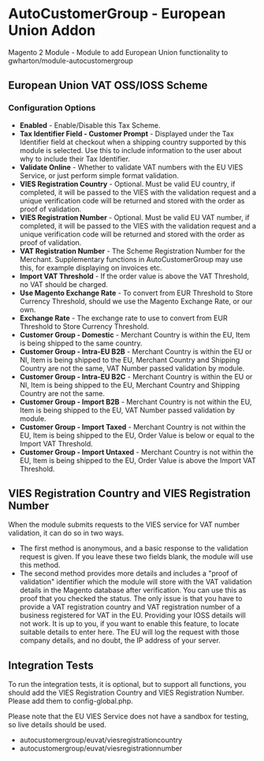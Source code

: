 <h1>AutoCustomerGroup - European Union Addon</h1>
<p>Magento 2 Module - Module to add European Union functionality to gwharton/module-autocustomergroup</p>
<h2>European Union VAT OSS/IOSS Scheme</h2>
<h3>Configuration Options</h3>
<ul>
<li><b>Enabled</b> - Enable/Disable this Tax Scheme.</li>
<li><b>Tax Identifier Field - Customer Prompt</b> - Displayed under the Tax Identifier field at checkout when a shipping country supported by this module is selected. Use this to include information to the user about why to include their Tax Identifier.</li>
<li><b>Validate Online</b> - Whether to validate VAT numbers with the EU VIES Service, or just perform simple format validation.</li>
<li><b>VIES Registration Country</b> - Optional. Must be valid EU country, if completed, it will be passed to the VIES with the validation request and a unique verification code will be returned and stored with the order as proof of validation.</li>
<li><b>VIES Registration Number</b> - Optional. Must be valid EU VAT number, if completed, it will be passed to the VIES with the validation request and a unique verification code will be returned and stored with the order as proof of validation.</li>
<li><b>VAT Registration Number</b> - The Scheme Registration Number for the Merchant. Supplementary functions in AutoCustomerGroup may use this, for example displaying on invoices etc.</li>
<li><b>Import VAT Threshold</b> - If the order value is above the VAT Threshold, no VAT should be charged.</li>
<li><b>Use Magento Exchange Rate</b> - To convert from EUR Threshold to Store Currency Threshold, should we use the Magento Exchange Rate, or our own.</li>
<li><b>Exchange Rate</b> - The exchange rate to use to convert from EUR Threshold to Store Currency Threshold.</li>
<li><b>Customer Group - Domestic</b> - Merchant Country is within the EU, Item is being shipped to the same country.</li>
<li><b>Customer Group - Intra-EU B2B</b> - Merchant Country is within the EU or NI, Item is being shipped to the EU, Merchant Country and Shipping Country are not the same, VAT Number passed validation by module.</li>
<li><b>Customer Group - Intra-EU B2C</b> - Merchant Country is within the EU or NI, Item is being shipped to the EU, Merchant Country and Shipping Country are not the same.</li>
<li><b>Customer Group - Import B2B</b> - Merchant Country is not within the EU, Item is being shipped to the EU, VAT Number passed validation by module.</li>
<li><b>Customer Group - Import Taxed</b> - Merchant Country is not within the EU, Item is being shipped to the EU, Order Value is below or equal to the Import VAT Threshold.</li>
<li><b>Customer Group - Import Untaxed</b> - Merchant Country is not within the EU, Item is being shipped to the EU, Order Value is above the Import VAT Threshold.</li>
</ul>
<h2>VIES Registration Country and VIES Registration Number</h2>
<p>When the module submits requests to the VIES service for VAT number validation, it can do so in two ways.</p>
<ul>
<li>The first method is anonymous, and a basic response to the validation request is given. If you leave these two fields blank, the module will use this method.</li>
<li>The second method provides more details and includes a "proof of validation" identifier which the module will store with the VAT validation details in the Magento database after verification. You can use this as proof that you checked the status. The only issue is that you have to provide a VAT registration country and VAT registration number of a business registered for VAT in the EU. Providing your IOSS details will not work. It is up to you, if you want to enable this feature, to locate suitable details to enter here. The EU will log the request with those company details, and no doubt, the IP address of your server.</li>
</ul>
<h2>Integration Tests</h2>
<p>To run the integration tests, it is optional, but to support all functions, you should add the VIES Registration Country and VIES Registration Number. Please add them to config-global.php.</p>
<p>Please note that the EU VIES Service does not have a sandbox for testing, so live details should be used.</p>
<ul>
<li>autocustomergroup/euvat/viesregistrationcountry</li>
<li>autocustomergroup/euvat/viesregistrationnumber</li>
</ul>
